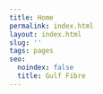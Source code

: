 ```yaml
---
title: Home
permalink: index.html
layout: index.html
slug: ''
tags: pages
seo:
  noindex: false
  title: Gulf Fibre
---
```



